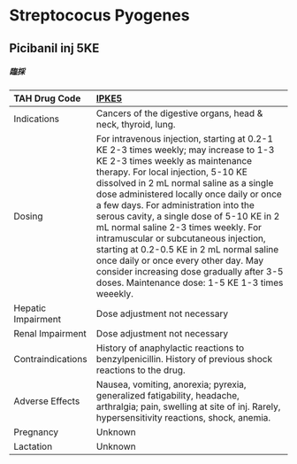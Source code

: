 # Streptococus Pyogenes

## Picibanil inj 5KE

##### 臨採

| TAH Drug Code      | [**IPKE5**](https://www.tahsda.org.tw/drugs/hissearch.php?drug_code=IPKE5)                                                                                                                                                                                                                                                                                                                                                                                                                                                                                                                                        |
|:-------------------|:------------------------------------------------------------------------------------------------------------------------------------------------------------------------------------------------------------------------------------------------------------------------------------------------------------------------------------------------------------------------------------------------------------------------------------------------------------------------------------------------------------------------------------------------------------------------------------------------------------------|
| Indications        | Cancers of the digestive organs, head & neck, thyroid, lung.                                                                                                                                                                                                                                                                                                                                                                                                                                                                                                                                                      |
| Dosing             | For intravenous injection, starting at 0.2-1 KE 2-3 times weekly; may increase to 1-3 KE 2-3 times weekly as maintenance therapy. For local injection, 5-10 KE dissolved in 2 mL normal saline as a single dose administered locally once daily or once a few days. For administration into the serous cavity, a single dose of 5-10 KE in 2 mL normal saline 2-3 times weekly. For intramuscular or subcutaneous injection, starting at 0.2-0.5 KE in 2 mL normal saline once daily or once every other day. May consider increasing dose gradually after 3-5 doses. Maintenance dose: 1-5 KE 1-3 times weeekly. |
| Hepatic Impairment | Dose adjustment not necessary                                                                                                                                                                                                                                                                                                                                                                                                                                                                                                                                                                                     |
| Renal Impairment   | Dose adjustment not necessary                                                                                                                                                                                                                                                                                                                                                                                                                                                                                                                                                                                     |
| Contraindications  | History of anaphylactic reactions to benzylpenicillin. History of previous shock reactions to the drug.                                                                                                                                                                                                                                                                                                                                                                                                                                                                                                           |
| Adverse Effects    | Nausea, vomiting, anorexia; pyrexia, generalized fatigability, headache, arthralgia; pain, swelling at site of inj. Rarely, hypersensitivity reactions, shock, anemia.                                                                                                                                                                                                                                                                                                                                                                                                                                            |
| Pregnancy          | Unknown                                                                                                                                                                                                                                                                                                                                                                                                                                                                                                                                                                                                           |
| Lactation          | Unknown                                                                                                                                                                                                                                                                                                                                                                                                                                                                                                                                                                                                           |

